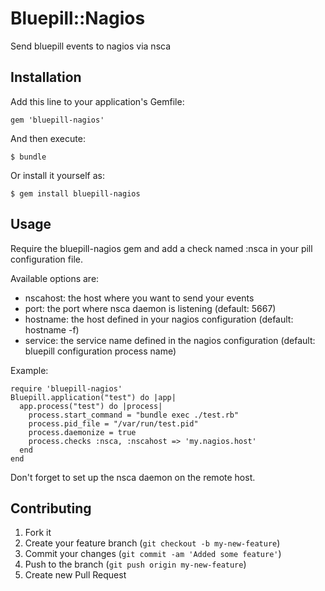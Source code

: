 # Bluepill::Nagios

Send bluepill events to nagios via nsca

## Installation

Add this line to your application's Gemfile:

    gem 'bluepill-nagios'

And then execute:

    $ bundle

Or install it yourself as:

    $ gem install bluepill-nagios

## Usage

Require the bluepill-nagios gem and add a check named :nsca in your pill configuration file.

Available options are:
* nscahost: the host where you want to send your events
* port: the port where nsca daemon is listening (default: 5667)
* hostname: the host defined in your nagios configuration (default: hostname -f)
* service: the service name defined in the nagios configuration (default: bluepill configuration process name)

Example:

```
require 'bluepill-nagios'
Bluepill.application("test") do |app|
  app.process("test") do |process|
    process.start_command = "bundle exec ./test.rb"
    process.pid_file = "/var/run/test.pid"
    process.daemonize = true
    process.checks :nsca, :nscahost => 'my.nagios.host'
  end
end
```

Don't forget to set up the nsca daemon on the remote host.

## Contributing

1. Fork it
2. Create your feature branch (`git checkout -b my-new-feature`)
3. Commit your changes (`git commit -am 'Added some feature'`)
4. Push to the branch (`git push origin my-new-feature`)
5. Create new Pull Request
